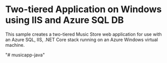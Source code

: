 # Two-tiered Application on Windows using IIS and Azure SQL DB

This sample creates a two-tiered Music Store web application for use with an Azure SQL, IIS, .NET Core stack running on an Azure Windows virtual machine.


"# musicapp-java" 
